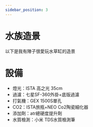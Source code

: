 ```yaml
---
sidebar_position: 3
---
```

# 水族造景
以下是我有陣子很愛玩水草缸的造景


# 設備
* 燈光：ISTA 高之光 35cm
* 過濾：七星SF-360外掛+底版過濾
* 打氣機：GEX 1500S單孔
* CO2：ISTA旅瓶+NEO Co2陶瓷細化器
* 添加劑：atr總硬度提升劑
* 水質檢測：小米 TDS水質檢測筆